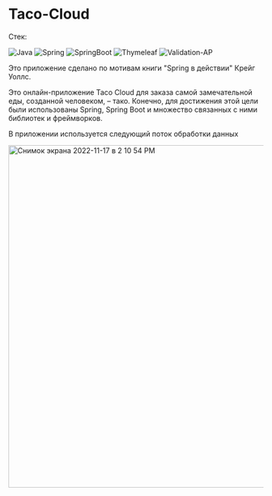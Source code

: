 # Taco-Cloud
Стек:

![Java](https://img.shields.io/badge/Java-1E7775?style=for-the-badge&logo=java&logoColor=E9D54D) 
![Spring](https://img.shields.io/badge/Spring-1E7775?style=for-the-badge&logo=spring&logoColor=E9D54D) 
![SpringBoot](https://img.shields.io/badge/Spring-Boot-1E7775?style=for-the-badge&logo=springboot&logoColor=E9D54D) 
![Thymeleaf](https://img.shields.io/badge/Thymeleaf-1E7775?style=for-the-badge&logo=thymeleaf&logoColor=E9D54D) 
![Validation-AP](https://img.shields.io/badge/JSR303-1E7775?style=for-the-badge&logo=JSR303&logoColor=E9D54D) 

Это приложение сделано по мотивам книги "Spring в действии" Крейг Уоллс.

Это онлайн-приложение Taco Cloud для заказа самой замечательной еды, созданной человеком, – тако. 
Конечно, для достижения этой цели были использованы Spring, Spring Boot и множество связанных с ними библиотек и фреймворков.

В приложении используется следующий поток обработки данных

<img width="676" alt="Снимок экрана 2022-11-17 в 2 10 54 PM" src="https://user-images.githubusercontent.com/94602550/202431273-786887ff-6f0e-4f14-bee0-7127f512db85.png">
